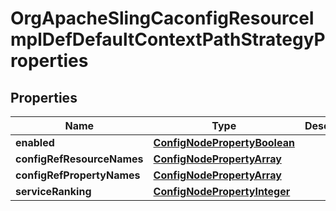 

# OrgApacheSlingCaconfigResourceImplDefDefaultContextPathStrategyProperties

## Properties

Name | Type | Description | Notes
------------ | ------------- | ------------- | -------------
**enabled** | [**ConfigNodePropertyBoolean**](ConfigNodePropertyBoolean.md) |  |  [optional]
**configRefResourceNames** | [**ConfigNodePropertyArray**](ConfigNodePropertyArray.md) |  |  [optional]
**configRefPropertyNames** | [**ConfigNodePropertyArray**](ConfigNodePropertyArray.md) |  |  [optional]
**serviceRanking** | [**ConfigNodePropertyInteger**](ConfigNodePropertyInteger.md) |  |  [optional]



